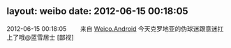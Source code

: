 layout: weibo
date: 2012-06-15 00:18:05
---
2012-06-15 00:18:05  &nbsp;&nbsp;&nbsp;&nbsp;&nbsp;&nbsp; 来自 <a href="http://app.weibo.com/t/feed/l4RWD" rel="nofollow">Weico.Android</a>
今天克罗地亚的伪球迷跟意迷扛上了哦@蓝雪居士 [鄙视] ​​​
